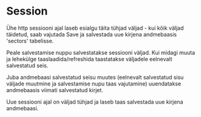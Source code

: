 # Session

Ühe http sessiooni ajal laseb esialgu täita tühjad väljad -
kui kõik väljad täidetud, saab vajutada Save ja salvestada uue kirjena andmebaasis 'sectors' tabelisse.

Peale salvestamise nuppu salvestatakse sessiooni väljad. Kui midagi muuta ja lehekülge taaslaadida/refreshida taastatakse väljadele eelnevalt salvestatud seis.

Juba andmebaasi salvestatud seisu muutes (eelnevalt salvestatud sisu väljade muutmine ja salvestamise nupu taas vajutamine) uuendatakse andmebaasis viimati salvestatud kirjet.

Uue sessiooni ajal on väljad tühjad ja laseb taas salvestada uue kirjena andmebaasi.
